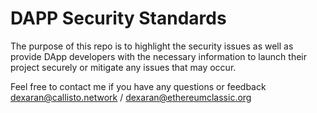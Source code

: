 # DAPP Security Standards

The purpose of this repo is to highlight the security issues as well as provide DApp developers with the necessary information to launch their project securely or mitigate any issues that may occur.

Feel free to contact me if you have any questions or feedback dexaran@callisto.network / dexaran@ethereumclassic.org 
